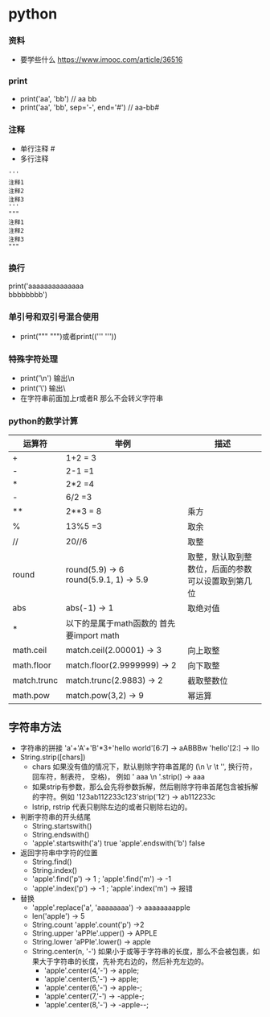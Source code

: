 # python
### 资料 
* 要学些什么 https://www.imooc.com/article/36516
### print
* print('aa', 'bb')  // aa bb
* print('aa', 'bb', sep='-', end='#') // aa-bb#

### 注释
* 单行注释 #
* 多行注释
```
'''
注释1
注释2
注释3
'''
"""
注释1
注释2
注释3
"""
```

### 换行
print('aaaaaaaaaaaaaa\
bbbbbbbb')

### 单引号和双引号混合使用
* print(""" """)或者print(('''      '''))

### 特殊字符处理
* print('\\n') 输出\n
* print('\\') 输出\
* 在字符串前面加上r或者R 那么不会转义字符串

### python的数学计算

运算符 | 举例 | 描述
--- | --- | ---
 \+ | 1+2 = 3
 \- | 2-1 =1
 \* | 2*2 =4
 \- | 6/2 =3
 \** | 2**3 = 8 | 乘方
 \% | 13%5 =3 | 取余
 \// | 20//6 | 取整
 round | round(5.9) -> 6 <br/>  round(5.9.1, 1) -> 5.9 | 取整，默认取到整数位，后面的参数可以设置取到第几位
 abs | abs(-1) -> 1 | 取绝对值
 \* | 以下的是属于math函数的 首先要import math
 math.ceil | match.ceil(2.00001) -> 3 | 向上取整
 math.floor | match.floor(2.9999999) -> 2 | 向下取整
 match.trunc | match.trunc(2.9883) -> 2 | 截取整数位
 math.pow | match.pow(3,2) -> 9 | 幂运算

## 字符串方法
* 字符串的拼接 'a'+'A'+'B'*3+'hello world'[6:7] -> aABBBw   'hello'[2:] -> llo
* String.strip([chars])
    * chars 如果没有值的情况下，默认剔除字符串首尾的 (\n \r \t '', 换行符，回车符，制表符， 空格)， 例如 '   aaa  \n '.strip() ->  aaa
    * 如果strip有参数，那么会先将参数拆解，然后剔除字符串首尾包含被拆解的字符。例如 '123ab112233c123'strip('12') -> ab112233c
    * lstrip, rstrip 代表只剔除左边的或者只剔除右边的。
* 判断字符串的开头结尾
    * String.startswith() 
    * String.endswith()
    * 'apple'.startswith('a') true 'apple'.endswith('b') false
* 返回字符串中字符的位置 
    * String.find()
    * String.index()
    * 'apple'.find('p') -> 1 ; 'apple'.find('m') -> -1
    * 'apple'.index('p') -> -1 ; 'apple'.index('m') -> 报错
* 替换
    * 'apple'.replace('a', 'aaaaaaaa') -> aaaaaaaapple
    * len('apple') -> 5
    *  String.count 'apple'.count('p') ->2
    *  String.upper 'aPPle'.upper() -> APPLE
    *  String.lower 'aPPle'.lower() -> apple
    *  String.center(n, '-')  如果小于或等于字符串的长度，那么不会被包裹，如果大于字符串的长度，先补充右边的，然后补充左边的。
        * 'apple'.center(4,'-') -> apple; 
        * 'apple'.center(5,'-') -> apple; 
        * 'apple'.center(6,'-') -> apple-; 
        * 'apple'.center(7,'-') -> -apple-; 
        * 'apple'.center(8,'-') -> -apple--; 